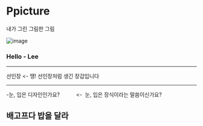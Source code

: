 # Ppicture
내가 그린 그림판 그림

![image](https://avatars2.githubusercontent.com/u/23274436?s=40&v=4)

### Hello - Lee

***
선인장  <- 땡! 선인장처럼 생긴 장갑입니다
***

-눈, 입은 디자인인가요?           <-  눈, 입은 장식이라는 말씀이신가요?

## 배고프다 밥을 달라
